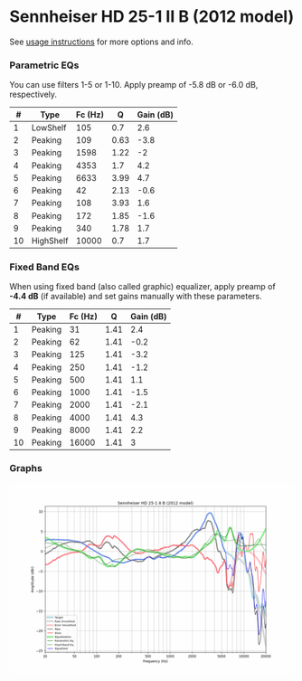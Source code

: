 # Sennheiser HD 25-1 II B (2012 model)
See [usage instructions](https://github.com/jaakkopasanen/AutoEq#usage) for more options and info.

### Parametric EQs
You can use filters 1-5 or 1-10. Apply preamp of -5.8 dB or -6.0 dB, respectively.

|   # | Type      |   Fc (Hz) |    Q |   Gain (dB) |
|-----|-----------|-----------|------|-------------|
|   1 | LowShelf  |       105 | 0.7  |         2.6 |
|   2 | Peaking   |       109 | 0.63 |        -3.8 |
|   3 | Peaking   |      1598 | 1.22 |        -2   |
|   4 | Peaking   |      4353 | 1.7  |         4.2 |
|   5 | Peaking   |      6633 | 3.99 |         4.7 |
|   6 | Peaking   |        42 | 2.13 |        -0.6 |
|   7 | Peaking   |       108 | 3.93 |         1.6 |
|   8 | Peaking   |       172 | 1.85 |        -1.6 |
|   9 | Peaking   |       340 | 1.78 |         1.7 |
|  10 | HighShelf |     10000 | 0.7  |         1.7 |

### Fixed Band EQs
When using fixed band (also called graphic) equalizer, apply preamp of **-4.4 dB** (if available) and set gains manually with these parameters.

|   # | Type    |   Fc (Hz) |    Q |   Gain (dB) |
|-----|---------|-----------|------|-------------|
|   1 | Peaking |        31 | 1.41 |         2.4 |
|   2 | Peaking |        62 | 1.41 |        -0.2 |
|   3 | Peaking |       125 | 1.41 |        -3.2 |
|   4 | Peaking |       250 | 1.41 |        -1.2 |
|   5 | Peaking |       500 | 1.41 |         1.1 |
|   6 | Peaking |      1000 | 1.41 |        -1.5 |
|   7 | Peaking |      2000 | 1.41 |        -2.1 |
|   8 | Peaking |      4000 | 1.41 |         4.3 |
|   9 | Peaking |      8000 | 1.41 |         2.2 |
|  10 | Peaking |     16000 | 1.41 |         3   |

### Graphs
![](./Sennheiser%20HD%2025-1%20II%20B%20(2012%20model).png)
